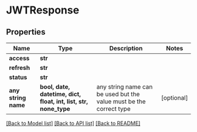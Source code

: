 # JWTResponse


## Properties
Name | Type | Description | Notes
------------ | ------------- | ------------- | -------------
**access** | **str** |  | 
**refresh** | **str** |  | 
**status** | **str** |  | 
**any string name** | **bool, date, datetime, dict, float, int, list, str, none_type** | any string name can be used but the value must be the correct type | [optional]

[[Back to Model list]](../README.md#documentation-for-models) [[Back to API list]](../README.md#documentation-for-api-endpoints) [[Back to README]](../README.md)


